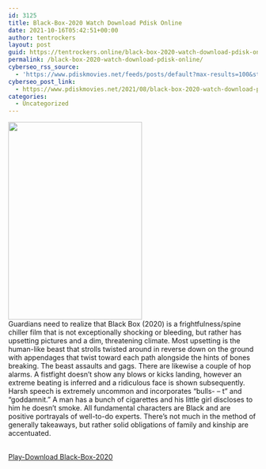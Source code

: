 ```yaml
---
id: 3125
title: Black-Box-2020 Watch Download Pdisk Online
date: 2021-10-16T05:42:51+00:00
author: tentrockers
layout: post
guid: https://tentrockers.online/black-box-2020-watch-download-pdisk-online/
permalink: /black-box-2020-watch-download-pdisk-online/
cyberseo_rss_source:
  - 'https://www.pdiskmovies.net/feeds/posts/default?max-results=100&start-index=901'
cyberseo_post_link:
  - https://www.pdiskmovies.net/2021/08/black-box-2020-watch-download-pdisk.html
categories:
  - Uncategorized
---
```

<div class="separator">
  <a href="https://1.bp.blogspot.com/-tnV1_kKk4yk/YRwOzTlyAWI/AAAAAAAAac8/bUiisRRV54knLa50RO7UDTpeTek1aNJwwCLcBGAsYHQ/s2048/Black-Box-2020%2BWatch%2BDownload%2BPdisk%2BOnline%2B.jpg" imageanchor="1"><img loading="lazy" border="0" data-original-height="2048" data-original-width="1382" height="400" src="https://1.bp.blogspot.com/-tnV1_kKk4yk/YRwOzTlyAWI/AAAAAAAAac8/bUiisRRV54knLa50RO7UDTpeTek1aNJwwCLcBGAsYHQ/w270-h400/Black-Box-2020%2BWatch%2BDownload%2BPdisk%2BOnline%2B.jpg" width="270" /></a>
</div>



<div>
  <span>Guardians need to realize that Black Box (2020) is a frightfulness/spine chiller film that is not exceptionally shocking or bleeding, but rather has upsetting pictures and a dim, threatening climate. Most upsetting is the human-like beast that strolls twisted around in reverse down on the ground with appendages that twist toward each path alongside the hints of bones breaking. The beast assaults and gags. There are likewise a couple of hop alarms. A fistfight doesn&#8217;t show any blows or kicks landing, however an extreme beating is inferred and a ridiculous face is shown subsequently. Harsh speech is extremely uncommon and incorporates &#8220;bulls- &#8211; t&#8221; and &#8220;goddamnit.&#8221; A man has a bunch of cigarettes and his little girl discloses to him he doesn&#8217;t smoke. All fundamental characters are Black and are positive portrayals of well-to-do experts. There&#8217;s not much in the method of generally takeaways, but rather solid obligations of family and kinship are accentuated.</span>
</div>

  
<a href="https://www.cofilink.com/share-video?videoid=nv2iwp002jn3" target="popup" onclick="window.open('https://www.cofilink.com/share-video?videoid=nv2iwp002jn3','popup','width=600,height=600'); return false;" rel="noopener"><br /> Play-Download Black-Box-2020<br /> </a>
